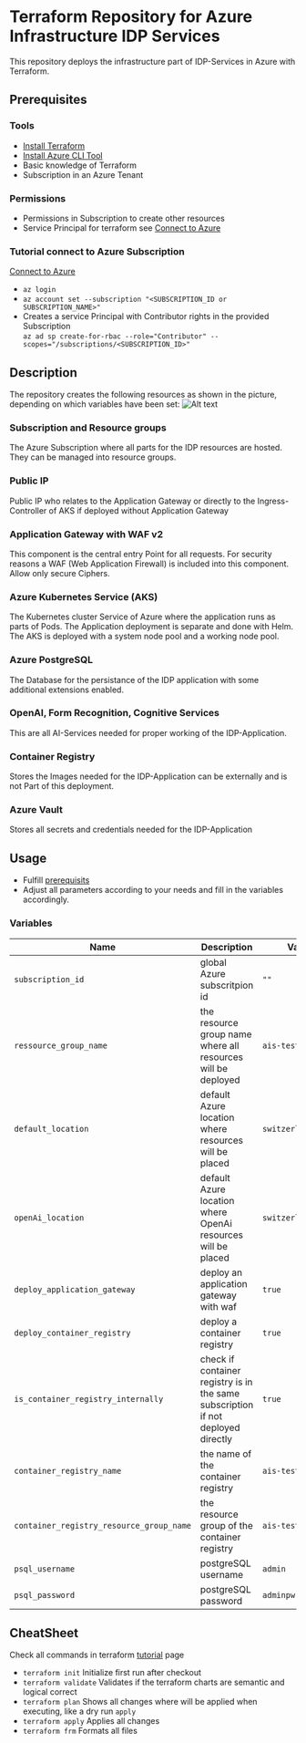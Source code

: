 # Terraform Repository for Azure Infrastructure IDP Services
This repository deploys the infrastructure part of IDP-Services in Azure with Terraform.

## Prerequisites
### Tools
- [Install Terraform](https://developer.hashicorp.com/terraform/tutorials/aws-get-started/install-cli)
- [Install Azure CLI Tool](https://learn.microsoft.com/en-us/cli/azure/install-azure-cli)
- Basic knowledge of Terraform
- Subscription in an Azure Tenant

### Permissions
- Permissions in Subscription to create other resources
- Service Principal for terraform see [Connect to Azure](#tutorial-connect-to-azure-subscription)

### Tutorial connect to Azure Subscription
[Connect to Azure](https://developer.hashicorp.com/terraform/tutorials/azure-get-started/azure-build)
- ```az login```
- ```az account set --subscription "<SUBSCRIPTION_ID or SUBSCRIPTION_NAME>"```
- Creates a service Principal with Contributor rights in the provided Subscription <br>
```az ad sp create-for-rbac --role="Contributor" --scopes="/subscriptions/<SUBSCRIPTION_ID>"```

## Description
The repository creates the following resources as shown in the picture, depending on which variables have been set:
![Alt text](assets/azure-idp-service-architecture.png)

### Subscription and Resource groups
The Azure Subscription where all parts for the IDP resources are hosted. They can be managed into resource groups.
### Public IP
Public IP who relates to the Application Gateway or directly to the Ingress-Controller of AKS if deployed without Application Gateway
### Application Gateway with WAF v2
This component is the central entry Point for all requests. For security reasons a WAF (Web Application Firewall) is included into this component. Allow only secure Ciphers.
### Azure Kubernetes Service (AKS)
The Kubernetes cluster Service of Azure where the application runs as parts of Pods. The Application deployment is separate and done with Helm. The AKS is deployed with a system node pool and a working node pool.
### Azure PostgreSQL
The Database for the persistance of the IDP application with some additional extensions enabled.
### OpenAI, Form Recognition, Cognitive Services
This are all AI-Services needed for proper working of the IDP-Application.
### Container Registry
Stores the Images needed for the IDP-Application can be externally and is not Part of this deployment.
### Azure Vault
Stores all secrets and credentials needed for the IDP-Application

## Usage
 - Fulfill [prerequisits](#prerequisites)
 - Adjust all parameters according to your needs and fill in the variables accordingly.

### Variables

| Name                                        | Description                                                                      | Value |
| ------------------------------------------- | -------------------------------------------------------------------------------- | ----- |
| `subscription_id`                           | global Azure subscritpion id                                                     | `""`  |
| `ressource_group_name`                      | the resource group name where all resources will be deployed                     | `ais-test-rg`  |
| `default_location`                          | default Azure location where resources will be placed                            | `switzerlandnorth`  |
| `openAi_location`                           | default Azure location where OpenAi resources will be placed                     | `switzerlandnorth`  |
| `deploy_application_gateway`                | deploy an application gateway with waf                                           | `true`   |
| `deploy_container_registry`                 | deploy a container registry                                                      | `true`   |
| `is_container_registry_internally`          | check if container registry is in the same subscription if not deployed directly | `true`   |
| `container_registry_name`                   | the name of the container registry                                               | `ais-test-cr` |
| `container_registry_resource_group_name`    | the resource group of the container registry                                     | `ais-test-rg` |
| `psql_username`                             | postgreSQL username                                                              | `admin`       |
| `psql_password`                             | postgreSQL password                                                              | `adminpw`     |

## CheatSheet
Check all commands in terraform [tutorial](https://developer.hashicorp.com/terraform/tutorials) page
- ```terraform init``` Initialize first run after checkout
- ```terraform validate``` Validates if the terraform charts are semantic and logical correct
- ```terraform plan``` Shows all changes where will be applied when executing, like a dry run ```apply```
- ```terraform apply``` Applies all changes
- ```terraform frm``` Formats all files
